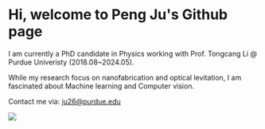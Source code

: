 # Hi, welcome to Peng Ju's Github page
I am currently a PhD candidate in Physics working with Prof. Tongcang Li @ Purdue Univeristy (2018.08~2024.05).

While my research focus on nanofabrication and optical levitation, I am fascinated about Machine learning and Computer vision.

Contact me via: ju26@purdue.edu

![](https://komarev.com/ghpvc/?username=peng-ju&label=PROFILE+VIEWS)

<!---
% Data analysis and numerical simulation are powerful tools to understand the physics phenomenon.

peng-ju/peng-ju is a ✨ special ✨ repository because its `README.md` (this file) appears on your GitHub profile.
You can click the Preview link to take a look at your changes.
--->
